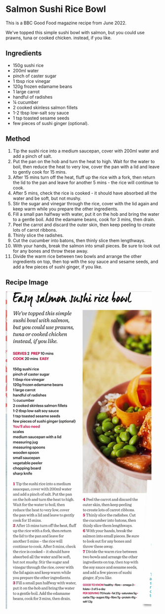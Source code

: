 # Salmon Sushi Rice Bowl

This is a BBC Good Food magazine recipe from June 2022.

We've topped this simple sushi bowl with salmon, but you could use prawns, tuna or cooked chicken. instead, if you like.

## Ingredients ## 

- 150g sushi rice
- 200ml water
- pinch of caster sugar
- 1 tbsp rice vinegar
- 120g frozen edamame beans
- 1 large carrot
- handful of radishes
- ¼ cucumber
- 2 cooked skinless salmon fillets
- 1-2 tbsp low-salt soy sauce
- 1 tsp toasted sesame seeds
- few pieces of sushi ginger (optional).

## Method ## 

1. Tip the sushi rice into a medium saucepan, cover with 200ml water and add a pinch of salt.
1. Put the pan on the hob and turn the heat to high. Wait for the water to boil, then reduce the heat to very low, cover the pan with a lid and leave to gently cook for 15 mins.
1. After 15 mins turn off the heat, fluff up the rice with a fork, then return the lid to the pan and leave for another 5 mins - the rice will continue to cook. 
1. After 5 mins, check the rice is cooked - it should have absorbed all the water and be soft, but not mushy.
1. Stir the sugar and vinegar through the rice, cover with the lid again and keep warm while you prepare the other ingredients.
1. Fill a small pan halfway with water, put it on the hob and bring the water to a gentle boil. Add the edamame beans, cook for 3 mins, then drain.
1. Peel the carrot and discard the outer skin, then keep peeling to create lots of carrot ribbons.
1. Thinly slice the radishes.
1. Cut the cucumber into batons, then thinly slice them lengthways.
1. With your hands, break the salmon into small pieces. Be sure to look out for any bones and throw these away.
1. Divide the warm rice between two bowls and arrange the other ingredients on top, then top with the soy sauce and sesame seeds, and add a few pieces of sushi ginger, if you like.

## Recipe Image

![recipe image](/public/images/Salmon-Sushi-Rice-Bowl.png)
